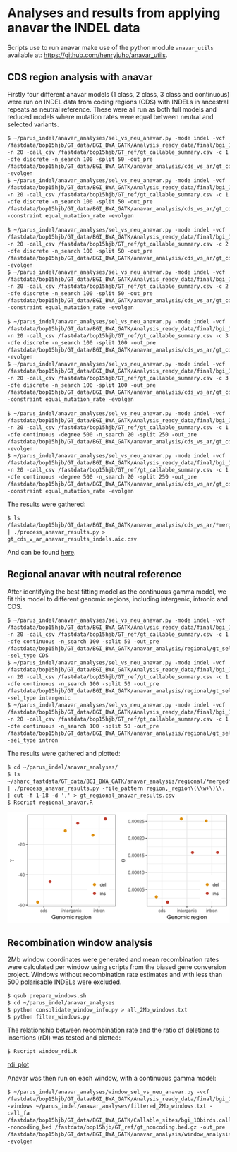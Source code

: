 # Analyses and results from applying anavar the INDEL data

Scripts use to run anavar make use of the python module ```anavar_utils``` available at: <https://github.com/henryjuho/anavar_utils>.

## CDS region analysis with anavar

Firstly four different anavar models (1 class, 2 class, 3 class and continuous) were run on INDEL data from coding regions (CDS) with INDELs in ancestral repeats as neutral reference. These were all run as both full models and reduced models where mutation rates were equal between neutral and selected variants.

```
$ ~/parus_indel/anavar_analyses/sel_vs_neu_anavar.py -mode indel -vcf /fastdata/bop15hjb/GT_data/BGI_BWA_GATK/Analysis_ready_data/final/bgi_10birds.filtered_indels.pol.anno.recomb.line.vcf.gz -n 20 -call_csv /fastdata/bop15hjb/GT_ref/gt_callable_summary.csv -c 1 -dfe discrete -n_search 100 -split 50 -out_pre /fastdata/bop15hjb/GT_data/BGI_BWA_GATK/anavar_analysis/cds_vs_ar/gt_cds_ar_ref_1class -evolgen
$ ~/parus_indel/anavar_analyses/sel_vs_neu_anavar.py -mode indel -vcf /fastdata/bop15hjb/GT_data/BGI_BWA_GATK/Analysis_ready_data/final/bgi_10birds.filtered_indels.pol.anno.recomb.line.vcf.gz -n 20 -call_csv /fastdata/bop15hjb/GT_ref/gt_callable_summary.csv -c 1 -dfe discrete -n_search 100 -split 50 -out_pre /fastdata/bop15hjb/GT_data/BGI_BWA_GATK/anavar_analysis/cds_vs_ar/gt_cds_ar_ref_1class_equal_t -constraint equal_mutation_rate -evolgen

$ ~/parus_indel/anavar_analyses/sel_vs_neu_anavar.py -mode indel -vcf /fastdata/bop15hjb/GT_data/BGI_BWA_GATK/Analysis_ready_data/final/bgi_10birds.filtered_indels.pol.anno.recomb.line.vcf.gz -n 20 -call_csv /fastdata/bop15hjb/GT_ref/gt_callable_summary.csv -c 2 -dfe discrete -n_search 100 -split 50 -out_pre /fastdata/bop15hjb/GT_data/BGI_BWA_GATK/anavar_analysis/cds_vs_ar/gt_cds_ar_ref_2class -evolgen
$ ~/parus_indel/anavar_analyses/sel_vs_neu_anavar.py -mode indel -vcf /fastdata/bop15hjb/GT_data/BGI_BWA_GATK/Analysis_ready_data/final/bgi_10birds.filtered_indels.pol.anno.recomb.line.vcf.gz -n 20 -call_csv /fastdata/bop15hjb/GT_ref/gt_callable_summary.csv -c 2 -dfe discrete -n_search 100 -split 50 -out_pre /fastdata/bop15hjb/GT_data/BGI_BWA_GATK/anavar_analysis/cds_vs_ar/gt_cds_ar_ref_2class_equal_t -constraint equal_mutation_rate -evolgen

$ ~/parus_indel/anavar_analyses/sel_vs_neu_anavar.py -mode indel -vcf /fastdata/bop15hjb/GT_data/BGI_BWA_GATK/Analysis_ready_data/final/bgi_10birds.filtered_indels.pol.anno.recomb.line.vcf.gz -n 20 -call_csv /fastdata/bop15hjb/GT_ref/gt_callable_summary.csv -c 3 -dfe discrete -n_search 100 -split 100 -out_pre /fastdata/bop15hjb/GT_data/BGI_BWA_GATK/anavar_analysis/cds_vs_ar/gt_cds_ar_ref_3class -evolgen
$ ~/parus_indel/anavar_analyses/sel_vs_neu_anavar.py -mode indel -vcf /fastdata/bop15hjb/GT_data/BGI_BWA_GATK/Analysis_ready_data/final/bgi_10birds.filtered_indels.pol.anno.recomb.line.vcf.gz -n 20 -call_csv /fastdata/bop15hjb/GT_ref/gt_callable_summary.csv -c 3 -dfe discrete -n_search 100 -split 100 -out_pre /fastdata/bop15hjb/GT_data/BGI_BWA_GATK/anavar_analysis/cds_vs_ar/gt_cds_ar_ref_3class_equal_t -constraint equal_mutation_rate -evolgen

$ ~/parus_indel/anavar_analyses/sel_vs_neu_anavar.py -mode indel -vcf /fastdata/bop15hjb/GT_data/BGI_BWA_GATK/Analysis_ready_data/final/bgi_10birds.filtered_indels.pol.anno.recomb.line.vcf.gz -n 20 -call_csv /fastdata/bop15hjb/GT_ref/gt_callable_summary.csv -c 1 -dfe continuous -degree 500 -n_search 20 -split 250 -out_pre /fastdata/bop15hjb/GT_data/BGI_BWA_GATK/anavar_analysis/cds_vs_ar/gt_cds_ar_ref_continuous -evolgen
$ ~/parus_indel/anavar_analyses/sel_vs_neu_anavar.py -mode indel -vcf /fastdata/bop15hjb/GT_data/BGI_BWA_GATK/Analysis_ready_data/final/bgi_10birds.filtered_indels.pol.anno.recomb.line.vcf.gz -n 20 -call_csv /fastdata/bop15hjb/GT_ref/gt_callable_summary.csv -c 1 -dfe continuous -degree 500 -n_search 20 -split 250 -out_pre /fastdata/bop15hjb/GT_data/BGI_BWA_GATK/anavar_analysis/cds_vs_ar/gt_cds_ar_ref_continuous_equal_t -constraint equal_mutation_rate -evolgen
```

The results were gathered:

```
$ ls /fastdata/bop15hjb/GT_data/BGI_BWA_GATK/anavar_analysis/cds_vs_ar/*merged* | ./process_anavar_results.py > gt_cds_v_ar_anavar_results_indels.aic.csv
```

And can be found [here](gt_cds_v_ar_anavar_results_indels.aic.csv).

## Regional anavar with neutral reference

After identifying the best fitting model as the continuous gamma model, we fit this model to different genomic regions, including intergenic, intronic and CDS.

```
$ ~/parus_indel/anavar_analyses/sel_vs_neu_anavar.py -mode indel -vcf /fastdata/bop15hjb/GT_data/BGI_BWA_GATK/Analysis_ready_data/final/bgi_10birds.filtered_indels.pol.anno.recomb.line.vcf.gz -n 20 -call_csv /fastdata/bop15hjb/GT_ref/gt_callable_summary.csv -c 1 -dfe continuous -n_search 100 -split 50 -out_pre /fastdata/bop15hjb/GT_data/BGI_BWA_GATK/anavar_analysis/regional/gt_sel_neu_ref_continuous_regioncds -sel_type CDS
$ ~/parus_indel/anavar_analyses/sel_vs_neu_anavar.py -mode indel -vcf /fastdata/bop15hjb/GT_data/BGI_BWA_GATK/Analysis_ready_data/final/bgi_10birds.filtered_indels.pol.anno.recomb.line.vcf.gz -n 20 -call_csv /fastdata/bop15hjb/GT_ref/gt_callable_summary.csv -c 1 -dfe continuous -n_search 100 -split 50 -out_pre /fastdata/bop15hjb/GT_data/BGI_BWA_GATK/anavar_analysis/regional/gt_sel_neu_ref_continuous_regionintergenic -sel_type intergenic
$ ~/parus_indel/anavar_analyses/sel_vs_neu_anavar.py -mode indel -vcf /fastdata/bop15hjb/GT_data/BGI_BWA_GATK/Analysis_ready_data/final/bgi_10birds.filtered_indels.pol.anno.recomb.line.vcf.gz -n 20 -call_csv /fastdata/bop15hjb/GT_ref/gt_callable_summary.csv -c 1 -dfe continuous -n_search 100 -split 50 -out_pre /fastdata/bop15hjb/GT_data/BGI_BWA_GATK/anavar_analysis/regional/gt_sel_neu_ref_continuous_regionintron -sel_type intron
```

The results were gathered and plotted:

```
$ cd ~/parus_indel/anavar_analyses/
$ ls ~/sharc_fastdata/GT_data/BGI_BWA_GATK/anavar_analysis/regional/*merged* | ./process_anavar_results.py -file_pattern region,_region\(\\w+\)\\. | cut -f 1-18 -d ',' > gt_regional_anavar_results.csv
$ Rscript regional_anavar.R 
```

![regional_plot](regional_anavar.png)

## Recombination window analysis

2Mb window coordinates were generated and mean recombination rates were calculated per window using scripts from the biased gene conversion project. Windows without recombination rate estimates and with less than 500 polarisable INDELs were excluded.

```
$ qsub prepare_windows.sh
$ cd ~/parus_indel/anavar_analyses
$ python consolidate_window_info.py > all_2Mb_windows.txt
$ python filter_windows.py
```

The relationship between recombination rate and the ratio of deletions to insertions (rDI) was tested and plotted:

```
$ Rscript window_rdi.R
```

[rdi_plot](window_rdi.png)

Anavar was then run on each window, with a continuous gamma model:

```
$ ~/parus_indel/anavar_analyses/window_sel_vs_neu_anavar.py -vcf /fastdata/bop15hjb/GT_data/BGI_BWA_GATK/Analysis_ready_data/final/bgi_10birds.filtered_indels.pol.anno.recomb.line.vcf.gz -windows ~/parus_indel/anavar_analyses/filtered_2Mb_windows.txt -call_fa /fastdata/bop15hjb/GT_data/BGI_BWA_GATK/Callable_sites/bgi_10birds.callable.fa -noncoding_bed /fastdata/bop15hjb/GT_ref/gt_noncoding.bed.gz -out_pre /fastdata/bop15hjb/GT_data/BGI_BWA_GATK/anavar_analysis/window_analysis/gt_window_anavar -evolgen

```